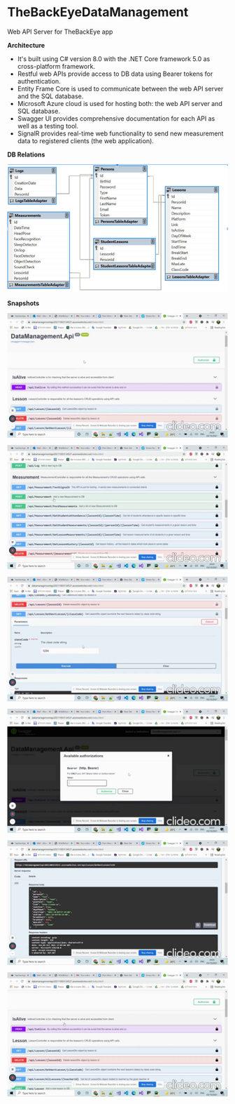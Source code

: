 # TheBackEyeDataManagement

Web API Server for TheBackEye app

**Architecture**

* It's built using C# version 8.0 with the .NET Core framework 5.0 as cross-platform framework.
* Restful web APIs provide access to DB data using Bearer tokens for authentication.
* Entity Frame Core is used to communicate between the web API server and the SQL database.
* Microsoft Azure cloud is used for hosting both: the web API server and SQL database.
* Swagger UI provides comprehensive documentation for each API as well as a testing tool.
* SignalR provides real-time web functionality to send new measurement data to registered clients (the web application). 

**DB Relations**

![](images/1.png)

**Snapshots**

![](images/2.png)

![](images/3.png)

![](images/4.png)

![](images/5.png)

![](images/6.png)

![](images/7.png)
